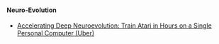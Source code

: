#### Neuro-Evolution

- [Accelerating Deep Neuroevolution: Train Atari in Hours on a Single Personal Computer (Uber)](https://eng.uber.com/accelerated-neuroevolution/)
